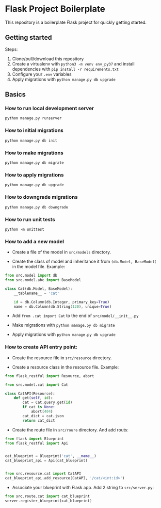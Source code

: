 # Flask Project Boilerplate

This repository is a boilerplate Flask project for quickly getting started.

## Getting started

Steps:

1. Clone/pull/download this repository
2. Create a virtualenv with `python3 -m venv env_py37` and install dependencies with `pip install -r requirements.txt`
4. Configure your `.env` variables
5. Apply migrations with `python manage.py db upgrade`

## Basics

### How to run local development server

    python manage.py runserver
    
### How to initial migrations

    python manage.py db init
    
### How to make migrations

    python manage.py db migrate
    
### How to apply migrations

    python manage.py db upgrade
    
### How to downgrade migrations

    python manage.py db downgrade

### How to run unit tests

    python -m unittest
    
### How to add a new model

* Create a file of the model in `src/models` directory.

* Create the class of model and inheritance it from `(db.Model, BaseModel)` in the model file. Example:

```python
from src.model import db
from src.model.abc import BaseModel

class Cat(db.Model, BaseModel):
    __tablename__ = 'cat'

    id = db.Column(db.Integer, primary_key=True)
    name = db.Column(db.String(120), unique=True)
```

* Add `from .cat import Cat` to the end of `src/model/__init__.py`

* Make migrations with `python manage.py db migrate`

* Apply migrations with `python manage.py db upgrade`

### How to create API entry point:

* Create the resource file in `src/resource` directory.

* Create a resource class in the resource file. Example:

```python
from flask_restful import Resource, abort

from src.model.cat import Cat

class CatAPI(Resource):
    def get(self, id):
        cat = Cat.query.get(id)
        if cat is None:
            abort(404)
        cat_dict = cat.json
        return cat_dict
```

* Create the route file in `src/roure` directory. And add routs:

```python
from flask import Blueprint
from flask_restful import Api


cat_blueprint = Blueprint('cat', __name__)
cat_blueprint_api = Api(cat_blueprint)


from src.resource.cat import CatAPI
cat_blueprint_api.add_resource(CatAPI, '/cat/<int:id>')
```

* Associate your blueprint with Flask app. Add 2 string to `src/server.py`:

```python
from src.route.cat import cat_blueprint
server.register_blueprint(cat_blueprint)
```